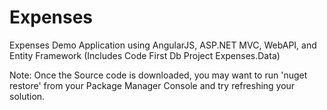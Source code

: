 # Expenses
Expenses Demo Application using AngularJS, ASP.NET MVC, WebAPI, and Entity Framework (Includes Code First Db Project Expenses.Data)

Note: Once the Source code is downloaded, you may want to run 'nuget restore' from your Package Manager Console and try refreshing your solution.
